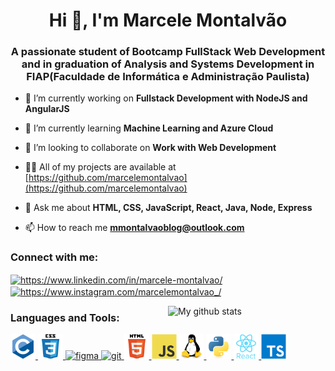 <h1 align="center">Hi 👋, I'm Marcele Montalvão</h1>
<h3 align="center">A passionate student of Bootcamp FullStack Web Development and in graduation of Analysis and Systems Development in FIAP(Faculdade de Informática e Administração Paulista)</h3>

- 🔭 I’m currently working on **Fullstack Development with NodeJS and AngularJS**

- 🌱 I’m currently learning **Machine Learning and Azure Cloud**

- 👯 I’m looking to collaborate on **Work with Web Development**

- 👨‍💻 All of my projects are available at [https://github.com/marcelemontalvao](https://github.com/marcelemontalvao)

- 💬 Ask me about **HTML, CSS, JavaScript, React, Java, Node, Express**

- 📫 How to reach me **mmontalvaoblog@outlook.com**

<h3 align="left">Connect with me:</h3>
<p align="left">
<a href="https://www.linkedin.com/in/marcele-montalvao/" target="blank"><img align="center" src="https://raw.githubusercontent.com/rahuldkjain/github-profile-readme-generator/master/src/images/icons/Social/linked-in-alt.svg" alt="https://www.linkedin.com/in/marcele-montalvao/" height="30" width="40" /></a>
<a href="https://instagram.com/https://www.instagram.com/marcelemontalvao/" target="blank"><img align="center" src="https://raw.githubusercontent.com/rahuldkjain/github-profile-readme-generator/master/src/images/icons/Social/instagram.svg" alt="https://www.instagram.com/marcelemontalvao_/" height="30" width="40" /></a>
</p>
<img align="right" width="50%" src="https://github-readme-stats.vercel.app/api?username=marcelemontalvao" alt="My github stats">

<h3 align="left">Languages and Tools:</h3>
<p align="left"> <a href="https://www.cprogramming.com/" target="_blank" rel="noreferrer"> <img src="https://raw.githubusercontent.com/devicons/devicon/master/icons/c/c-original.svg" alt="c" width="40" height="40"/> </a> <a href="https://www.w3schools.com/css/" target="_blank" rel="noreferrer"> <img src="https://raw.githubusercontent.com/devicons/devicon/master/icons/css3/css3-original-wordmark.svg" alt="css3" width="40" height="40"/> </a> <a href="https://www.figma.com/" target="_blank" rel="noreferrer"> <img src="https://www.vectorlogo.zone/logos/figma/figma-icon.svg" alt="figma" width="40" height="40"/> </a> <a href="https://git-scm.com/" target="_blank" rel="noreferrer"> <img src="https://www.vectorlogo.zone/logos/git-scm/git-scm-icon.svg" alt="git" width="40" height="40"/> </a> <a href="https://www.w3.org/html/" target="_blank" rel="noreferrer"> <img src="https://raw.githubusercontent.com/devicons/devicon/master/icons/html5/html5-original-wordmark.svg" alt="html5" width="40" height="40"/> </a> <a href="https://developer.mozilla.org/en-US/docs/Web/JavaScript" target="_blank" rel="noreferrer"> <img src="https://raw.githubusercontent.com/devicons/devicon/master/icons/javascript/javascript-original.svg" alt="javascript" width="40" height="40"/> </a> <a href="https://www.linux.org/" target="_blank" rel="noreferrer"> <img src="https://raw.githubusercontent.com/devicons/devicon/master/icons/linux/linux-original.svg" alt="linux" width="40" height="40"/> </a> <a href="https://www.python.org" target="_blank" rel="noreferrer"> <img src="https://raw.githubusercontent.com/devicons/devicon/master/icons/python/python-original.svg" alt="python" width="40" height="40"/> </a> <a href="https://reactjs.org/" target="_blank" rel="noreferrer"> <img src="https://raw.githubusercontent.com/devicons/devicon/master/icons/react/react-original-wordmark.svg" alt="react" width="40" height="40"/> </a> <a href="https://www.typescriptlang.org/" target="_blank" rel="noreferrer"> <img src="https://raw.githubusercontent.com/devicons/devicon/master/icons/typescript/typescript-original.svg" alt="typescript" width="40" height="40"/> </a> </p>

